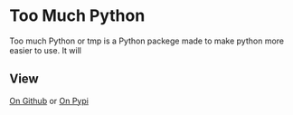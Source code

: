 # Too Much Python
Too much Python or tmp is a Python packege made to make python more easier to use. It will 

## View

[On Github](https://github.com/Mankifg/TooMuchPython) or [On Pypi](https://pypi.org/project/TooMuchPython/)

